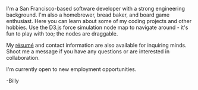 I'm a San Francisco-based software developer with a strong engineering background. I'm also a homebrewer, bread baker, and board game enthusiast. Here you can learn about some of my coding projects and other hobbies. Use the D3.js force simulation node map to navigate around - it's fun to play with too; the nodes are draggable.

My [résumé](google.com) and contact information are also available for inquiring minds. Shoot me a message if you have any questions or are interested in collaboration. 

I'm currently open to new employment opportunities.
  
-Billy
